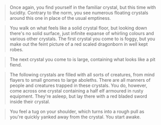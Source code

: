 > Once again, you find yourself in the familiar crystal, but this time with lucidity. Contrary to the norm, you see numerous floating crystals around this one in place of the usual emptiness.

> You walk on what feels like a solid crystal floor, but looking down there's no solid surface, just infinite expanse of whirling colours and various other crystals. The first crystal you come to is foggy, but you make out the feint picture of a red scaled dragonborn in well kept robes.

> The next crystal you come to is large, containing what looks like a pit fiend.

> The following crystals are filled with all sorts of creatures, from mind flayers to small gnomes to large aboleths. There are all manners of people and creatures trapped in these crystals. You do, however, come across one crystal containing a half elf armoured in rusty equipment. They're asleep, but lay there with a red bladed sword inside their crystal.

> You feel a tug on your shoulder, which turns into a rough pull as you're quickly yanked away from the crystal. You start awake.